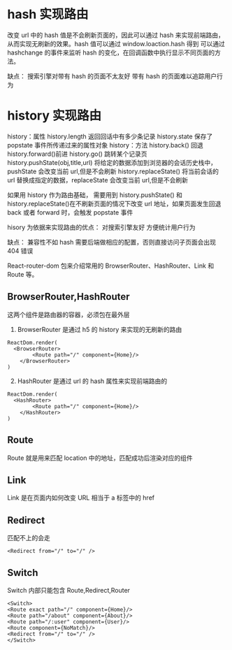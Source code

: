 # hash 实现路由

改变 url 中的 hash 值是不会刷新页面的，因此可以通过 hash 来实现前端路由，从而实现无刷新的效果。hash 值可以通过 window.loaction.hash 得到
可以通过 hashchange 的事件来监听 hash 的变化，在回调函数中执行显示不同页面的方法。

缺点：
搜索引擎对带有 hash 的页面不太友好
带有 hash 的页面难以追踪用户行为

# history 实现路由

history：属性
history.length 返回回话中有多少条记录
history.state 保存了 popstate 事件所传递过来的属性对象
history：方法
history.back() 回退
history.forward()前进
history.go() 跳转某个记录页
history.pushState(obj,title,url) 将给定的数据添加到浏览器的会话历史栈中，pushState 会改变当前 url,但是不会刷新
history.replaceState() 将当前会话的 url 替换成指定的数据，replaceState 会改变当前 url,但是不会刷新

如果用 history 作为路由基础， 需要用到 history.pushState() 和 history.replaceState()在不刷新页面的情况下改变 url 地址，如果页面发生回退 back 或者 forward 时，会触发 popstate 事件

hisory 为依据来实现路由的优点：
对搜索引擎友好
方便统计用户行为

缺点：
兼容性不如 hash
需要后端做相应的配置，否则直接访问子页面会出现 404 错误

React-router-dom 包来介绍常用的 BrowserRouter、HashRouter、Link 和 Route 等。

## BrowserRouter,HashRouter

这两个组件是路由器的容器，必须包在最外层

1. BrowserRouter 是通过 h5 的 history 来实现的无刷新的路由

```
ReactDom.render(
  <BrowserRouter>
        <Route path="/" component={Home}/>
    </BrowserRouter>
)
```

2. HashRouter 是通过 url 的 hash 属性来实现前端路由的

```
ReactDom.render(
  <HashRouter>
        <Route path="/" component={Home}/>
    </HashRouter>
)
```

## Route

Route 就是用来匹配 location 中的地址，匹配成功后渲染对应的组件

## Link

Link 是在页面内如何改变 URL 相当于 a 标签中的 href

## Redirect

匹配不上的会走

```
<Redirect from="/" to="/" />
```

## Switch

Switch 内部只能包含 Route,Redirect,Router

```
<Switch>
<Route exact path="/" component={Home}/>
<Route path="/about" component={About}/>
<Route path="/:user" component={User}/>
<Route component={NoMatch}/>
<Redirect from="/" to="/" />
</Switch>
```

